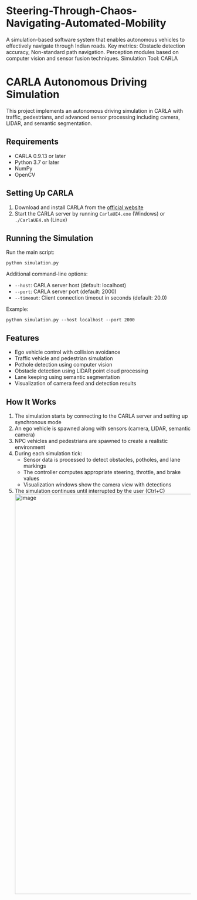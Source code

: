 # Steering-Through-Chaos-Navigating-Automated-Mobility
A simulation-based software system that enables autonomous vehicles to effectively navigate through Indian roads. Key metrics: Obstacle detection accuracy, Non-standard path navigation. Perception modules based on computer vision and sensor fusion techniques.  Simulation Tool: CARLA

# CARLA Autonomous Driving Simulation

This project implements an autonomous driving simulation in CARLA with traffic, pedestrians, and advanced sensor processing including camera, LIDAR, and semantic segmentation.

## Requirements

- CARLA 0.9.13 or later
- Python 3.7 or later
- NumPy
- OpenCV

## Setting Up CARLA

1. Download and install CARLA from the [official website](https://carla.org/download/)
2. Start the CARLA server by running `CarlaUE4.exe` (Windows) or `./CarlaUE4.sh` (Linux)

## Running the Simulation

Run the main script:
```
python simulation.py
```
Additional command-line options:
- `--host`: CARLA server host (default: localhost)
- `--port`: CARLA server port (default: 2000)
- `--timeout`: Client connection timeout in seconds (default: 20.0)

Example:
```
python simulation.py --host localhost --port 2000
```

## Features

- Ego vehicle control with collision avoidance
- Traffic vehicle and pedestrian simulation
- Pothole detection using computer vision
- Obstacle detection using LIDAR point cloud processing
- Lane keeping using semantic segmentation
- Visualization of camera feed and detection results

## How It Works

1. The simulation starts by connecting to the CARLA server and setting up synchronous mode
2. An ego vehicle is spawned along with sensors (camera, LIDAR, semantic camera)
3. NPC vehicles and pedestrians are spawned to create a realistic environment
4. During each simulation tick:
   - Sensor data is processed to detect obstacles, potholes, and lane markings
   - The controller computes appropriate steering, throttle, and brake values
   - Visualization windows show the camera view with detections
5. The simulation continues until interrupted by the user (Ctrl+C)<img width="915" height="1090" alt="image" src="https://github.com/user-attachments/assets/ede54779-0fe0-45e8-8f70-ab127356f643" />
